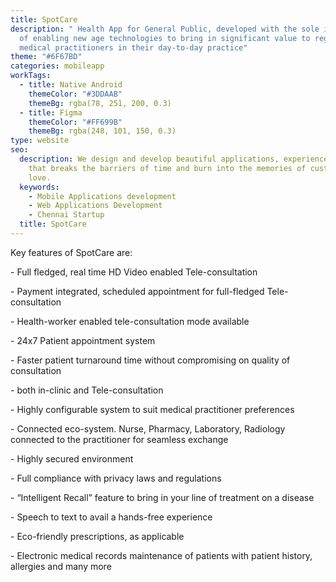```yaml
---
title: SpotCare
description: " Health App for General Public, developed with the sole intention
  of enabling new age technologies to bring in significant value to registered
  medical practitioners in their day-to-day practice"
theme: "#6F67BD"
categories: mobileapp
workTags:
  - title: Native Android
    themeColor: "#3DDAAB"
    themeBg: rgba(78, 251, 200, 0.3)
  - title: Figma
    themeColor: "#FF699B"
    themeBg: rgba(248, 101, 150, 0.3)
type: website
seo:
  description: We design and develop beautiful applications, experience and brands
    that breaks the barriers of time and burn into the memories of customers
    love.
  keywords:
    - Mobile Applications development
    - Web Applications Development
    - Chennai Startup
  title: SpotCare
---
```

Key features of SpotCare are:

\- Full fledged, real time HD Video enabled Tele-consultation

\- Payment integrated, scheduled appointment for full-fledged Tele-consultation

\- Health-worker enabled tele-consultation mode available

\- 24x7 Patient appointment system

\- Faster patient turnaround time without compromising on quality of consultation 

\- both in-clinic and Tele-consultation

\- Highly configurable system to suit medical practitioner preferences

\- Connected eco-system. Nurse, Pharmacy, Laboratory, Radiology connected to the practitioner for seamless exchange

\- Highly secured environment

\- Full compliance with privacy laws and regulations

\- “Intelligent Recall” feature to bring in your line of treatment on a disease

\- Speech to text to avail a hands-free experience

\- Eco-friendly prescriptions, as applicable

\- Electronic medical records maintenance of patients with patient history, allergies and many more